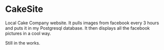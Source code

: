 CakeSite
========

Local Cake Company website. It pulls images from facebook every 3 hours and puts it in my Postgresql database. It then displays all the facebook pictures in a cool way.

Still in the works.